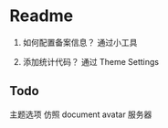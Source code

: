 <!--
 * @Author: Mukti
 * @Date: 2023-04-11 09:13:57
 * @LastEditTime: 2024-02-22 19:22:31
 * @LastEditors: Mukti
-->
# Readme

1. 如何配置备案信息？
  通过小工具

2. 添加统计代码？
  通过 Theme Settings

## Todo

主题选项 仿照 document
avatar 服务器
